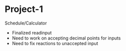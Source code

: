 # Project-1
Schedule/Calculator
- Finalized readinput 
- Need to work on accepting decimal points for inputs 
- Need to fix reactions to unaccepted input
